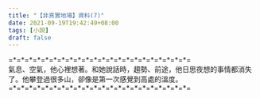 ```yaml
---
title: "【非真實地場】資料(7)"
date: 2021-09-19T19:42:49+08:00
tags: [小說]
draft: false
---
```


=\*=\*=\*=\*=\*=\*=\*=\*=\*=\*=\*=\*=\*=\*=\*=\*=\*=\*=\*=\*=\*=\*=  
氣息、空氣，他心裡想著。和她說話時，趨勢、前途，他日思夜想的事情都消失了。他攀登過很多山，卻像是第一次感覺到高處的溫度。  
=\*=\*=\*=\*=\*=\*=\*=\*=\*=\*=\*=\*=\*=\*=\*=\*=\*=\*=\*=\*=\*=\*=  